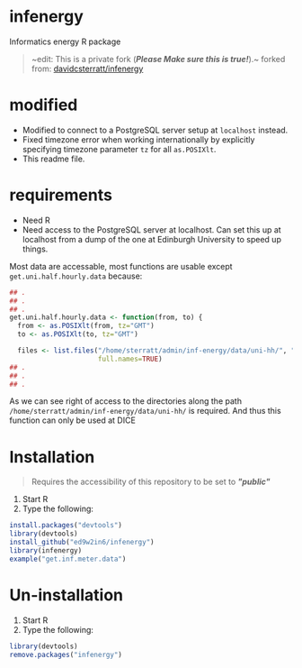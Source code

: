 # infenergy
Informatics energy R package

> ~edit: This is a private fork (**_Please Make sure this is true!_**).~
> forked from: [davidcsterratt/infenergy](https://github.com/davidcsterratt/infenergy)

# modified 

- Modified to connect to a PostgreSQL server setup at `localhost` instead.
- Fixed timezone error when working internationally by explicitly specifying timezone parameter `tz` for all `as.POSIXlt`.
- This readme file.

# requirements

- Need R
- Need access to the PostgreSQL server at localhost.
Can set this up at localhost from a dump of the one at Edinburgh University to speed up things.

Most data are accessable, most functions are usable except `get.uni.half.hourly.data` because:

```R
## .
## .
## .
get.uni.half.hourly.data <- function(from, to) {
  from <- as.POSIXlt(from, tz="GMT")
  to <- as.POSIXlt(to, tz="GMT")

  files <- list.files("/home/sterratt/admin/inf-energy/data/uni-hh/", "\\.csv$",
                      full.names=TRUE)
## .
## .
## .            
```
As we can see right of access to the directories along the path `/home/sterratt/admin/inf-energy/data/uni-hh/` is required.
And thus this function can only be used at DICE

# Installation

> Requires the accessibility of this repository to be set to _**"public"**_
1. Start R
2. Type the following:

```R
install.packages("devtools")
library(devtools)
install_github("ed9w2in6/infenergy")
library(infenergy)
example("get.inf.meter.data")
```

# Un-installation

1. Start R
2. Type the following:

```R
library(devtools)
remove.packages("infenergy")
```
